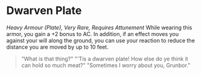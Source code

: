 # Dwarven Plate
*Heavy Armour (Plate), Very Rare, Requires Attunement*
While wearing this armor, you gain a +2 bonus to AC. In addition, if an effect moves you against your will along the ground, you can use your reaction to reduce the distance you are moved by up to 10 feet.

> "What is that thing?"
> "'Tis a dwarven plate! How else do ye think it can hold so much meat?"
> "Sometimes I worry about you, Grunbor."

